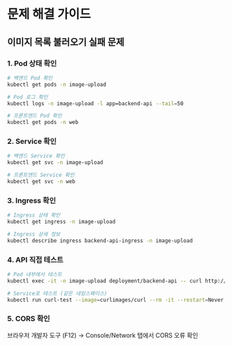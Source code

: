 # 문제 해결 가이드

## 이미지 목록 불러오기 실패 문제

### 1. Pod 상태 확인

```bash
# 백엔드 Pod 확인
kubectl get pods -n image-upload

# Pod 로그 확인
kubectl logs -n image-upload -l app=backend-api --tail=50

# 프론트엔드 Pod 확인
kubectl get pods -n web
```

### 2. Service 확인

```bash
# 백엔드 Service 확인
kubectl get svc -n image-upload

# 프론트엔드 Service 확인
kubectl get svc -n web
```

### 3. Ingress 확인

```bash
# Ingress 상태 확인
kubectl get ingress -n image-upload

# Ingress 상세 정보
kubectl describe ingress backend-api-ingress -n image-upload
```

### 4. API 직접 테스트

```bash
# Pod 내부에서 테스트
kubectl exec -it -n image-upload deployment/backend-api -- curl http://localhost:8000/api/health

# Service로 테스트 (같은 네임스페이스)
kubectl run curl-test --image=curlimages/curl --rm -it --restart=Never -n image-upload -- curl http://backend-api-service:8000/api/health
```

### 5. CORS 확인

브라우저 개발자 도구 (F12) → Console/Network 탭에서 CORS 오류 확인

